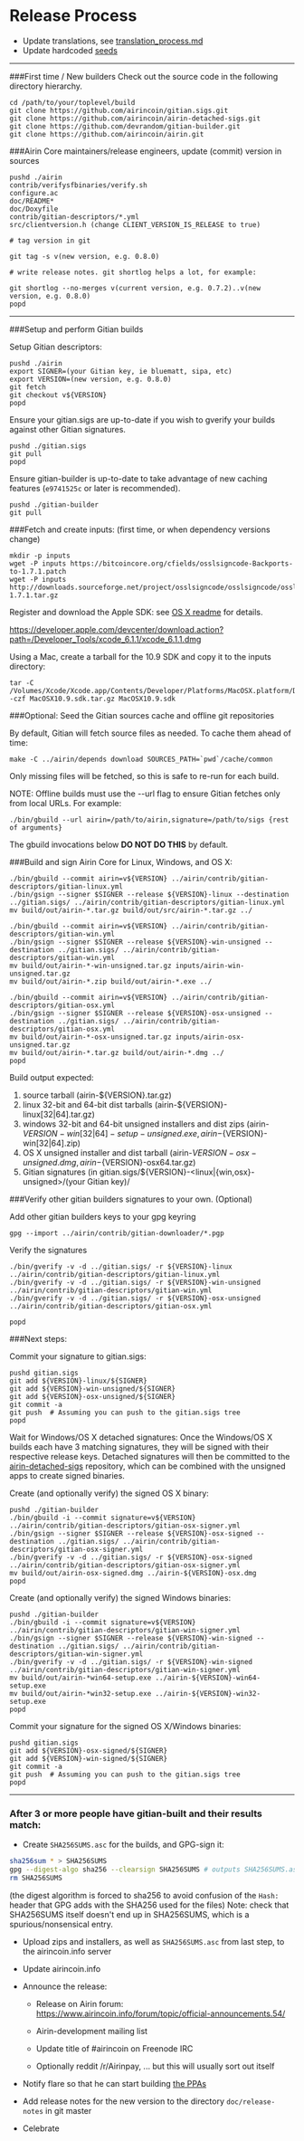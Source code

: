 Release Process
====================

* Update translations, see [translation_process.md](https://github.com/airincoin/airin/blob/master/doc/translation_process.md#syncing-with-transifex)
* Update hardcoded [seeds](/contrib/seeds)

* * *

###First time / New builders
Check out the source code in the following directory hierarchy.

	cd /path/to/your/toplevel/build
	git clone https://github.com/airincoin/gitian.sigs.git
	git clone https://github.com/airincoin/airin-detached-sigs.git
	git clone https://github.com/devrandom/gitian-builder.git
	git clone https://github.com/airincoin/airin.git

###Airin Core maintainers/release engineers, update (commit) version in sources

	pushd ./airin
	contrib/verifysfbinaries/verify.sh
	configure.ac
	doc/README*
	doc/Doxyfile
	contrib/gitian-descriptors/*.yml
	src/clientversion.h (change CLIENT_VERSION_IS_RELEASE to true)

	# tag version in git

	git tag -s v(new version, e.g. 0.8.0)

	# write release notes. git shortlog helps a lot, for example:

	git shortlog --no-merges v(current version, e.g. 0.7.2)..v(new version, e.g. 0.8.0)
	popd

* * *

###Setup and perform Gitian builds

 Setup Gitian descriptors:

	pushd ./airin
	export SIGNER=(your Gitian key, ie bluematt, sipa, etc)
	export VERSION=(new version, e.g. 0.8.0)
	git fetch
	git checkout v${VERSION}
	popd

  Ensure your gitian.sigs are up-to-date if you wish to gverify your builds against other Gitian signatures.

	pushd ./gitian.sigs
	git pull
	popd

  Ensure gitian-builder is up-to-date to take advantage of new caching features (`e9741525c` or later is recommended).

	pushd ./gitian-builder
	git pull

###Fetch and create inputs: (first time, or when dependency versions change)

	mkdir -p inputs
	wget -P inputs https://bitcoincore.org/cfields/osslsigncode-Backports-to-1.7.1.patch
	wget -P inputs http://downloads.sourceforge.net/project/osslsigncode/osslsigncode/osslsigncode-1.7.1.tar.gz

 Register and download the Apple SDK: see [OS X readme](README_osx.txt) for details.

 https://developer.apple.com/devcenter/download.action?path=/Developer_Tools/xcode_6.1.1/xcode_6.1.1.dmg

 Using a Mac, create a tarball for the 10.9 SDK and copy it to the inputs directory:

	tar -C /Volumes/Xcode/Xcode.app/Contents/Developer/Platforms/MacOSX.platform/Developer/SDKs/ -czf MacOSX10.9.sdk.tar.gz MacOSX10.9.sdk

###Optional: Seed the Gitian sources cache and offline git repositories

By default, Gitian will fetch source files as needed. To cache them ahead of time:

	make -C ../airin/depends download SOURCES_PATH=`pwd`/cache/common

Only missing files will be fetched, so this is safe to re-run for each build.

NOTE: Offline builds must use the --url flag to ensure Gitian fetches only from local URLs. For example:
```
./bin/gbuild --url airin=/path/to/airin,signature=/path/to/sigs {rest of arguments}
```
The gbuild invocations below <b>DO NOT DO THIS</b> by default.

###Build and sign Airin Core for Linux, Windows, and OS X:

	./bin/gbuild --commit airin=v${VERSION} ../airin/contrib/gitian-descriptors/gitian-linux.yml
	./bin/gsign --signer $SIGNER --release ${VERSION}-linux --destination ../gitian.sigs/ ../airin/contrib/gitian-descriptors/gitian-linux.yml
	mv build/out/airin-*.tar.gz build/out/src/airin-*.tar.gz ../

	./bin/gbuild --commit airin=v${VERSION} ../airin/contrib/gitian-descriptors/gitian-win.yml
	./bin/gsign --signer $SIGNER --release ${VERSION}-win-unsigned --destination ../gitian.sigs/ ../airin/contrib/gitian-descriptors/gitian-win.yml
	mv build/out/airin-*-win-unsigned.tar.gz inputs/airin-win-unsigned.tar.gz
	mv build/out/airin-*.zip build/out/airin-*.exe ../

	./bin/gbuild --commit airin=v${VERSION} ../airin/contrib/gitian-descriptors/gitian-osx.yml
	./bin/gsign --signer $SIGNER --release ${VERSION}-osx-unsigned --destination ../gitian.sigs/ ../airin/contrib/gitian-descriptors/gitian-osx.yml
	mv build/out/airin-*-osx-unsigned.tar.gz inputs/airin-osx-unsigned.tar.gz
	mv build/out/airin-*.tar.gz build/out/airin-*.dmg ../
	popd

  Build output expected:

  1. source tarball (airin-${VERSION}.tar.gz)
  2. linux 32-bit and 64-bit dist tarballs (airin-${VERSION}-linux[32|64].tar.gz)
  3. windows 32-bit and 64-bit unsigned installers and dist zips (airin-${VERSION}-win[32|64]-setup-unsigned.exe, airin-${VERSION}-win[32|64].zip)
  4. OS X unsigned installer and dist tarball (airin-${VERSION}-osx-unsigned.dmg, airin-${VERSION}-osx64.tar.gz)
  5. Gitian signatures (in gitian.sigs/${VERSION}-<linux|{win,osx}-unsigned>/(your Gitian key)/

###Verify other gitian builders signatures to your own. (Optional)

  Add other gitian builders keys to your gpg keyring

	gpg --import ../airin/contrib/gitian-downloader/*.pgp

  Verify the signatures

	./bin/gverify -v -d ../gitian.sigs/ -r ${VERSION}-linux ../airin/contrib/gitian-descriptors/gitian-linux.yml
	./bin/gverify -v -d ../gitian.sigs/ -r ${VERSION}-win-unsigned ../airin/contrib/gitian-descriptors/gitian-win.yml
	./bin/gverify -v -d ../gitian.sigs/ -r ${VERSION}-osx-unsigned ../airin/contrib/gitian-descriptors/gitian-osx.yml

	popd

###Next steps:

Commit your signature to gitian.sigs:

	pushd gitian.sigs
	git add ${VERSION}-linux/${SIGNER}
	git add ${VERSION}-win-unsigned/${SIGNER}
	git add ${VERSION}-osx-unsigned/${SIGNER}
	git commit -a
	git push  # Assuming you can push to the gitian.sigs tree
	popd

  Wait for Windows/OS X detached signatures:
	Once the Windows/OS X builds each have 3 matching signatures, they will be signed with their respective release keys.
	Detached signatures will then be committed to the [airin-detached-sigs](https://github.com/airincoin/airin-detached-sigs) repository, which can be combined with the unsigned apps to create signed binaries.

  Create (and optionally verify) the signed OS X binary:

	pushd ./gitian-builder
	./bin/gbuild -i --commit signature=v${VERSION} ../airin/contrib/gitian-descriptors/gitian-osx-signer.yml
	./bin/gsign --signer $SIGNER --release ${VERSION}-osx-signed --destination ../gitian.sigs/ ../airin/contrib/gitian-descriptors/gitian-osx-signer.yml
	./bin/gverify -v -d ../gitian.sigs/ -r ${VERSION}-osx-signed ../airin/contrib/gitian-descriptors/gitian-osx-signer.yml
	mv build/out/airin-osx-signed.dmg ../airin-${VERSION}-osx.dmg
	popd

  Create (and optionally verify) the signed Windows binaries:

	pushd ./gitian-builder
	./bin/gbuild -i --commit signature=v${VERSION} ../airin/contrib/gitian-descriptors/gitian-win-signer.yml
	./bin/gsign --signer $SIGNER --release ${VERSION}-win-signed --destination ../gitian.sigs/ ../airin/contrib/gitian-descriptors/gitian-win-signer.yml
	./bin/gverify -v -d ../gitian.sigs/ -r ${VERSION}-win-signed ../airin/contrib/gitian-descriptors/gitian-win-signer.yml
	mv build/out/airin-*win64-setup.exe ../airin-${VERSION}-win64-setup.exe
	mv build/out/airin-*win32-setup.exe ../airin-${VERSION}-win32-setup.exe
	popd

Commit your signature for the signed OS X/Windows binaries:

	pushd gitian.sigs
	git add ${VERSION}-osx-signed/${SIGNER}
	git add ${VERSION}-win-signed/${SIGNER}
	git commit -a
	git push  # Assuming you can push to the gitian.sigs tree
	popd

-------------------------------------------------------------------------

### After 3 or more people have gitian-built and their results match:

- Create `SHA256SUMS.asc` for the builds, and GPG-sign it:
```bash
sha256sum * > SHA256SUMS
gpg --digest-algo sha256 --clearsign SHA256SUMS # outputs SHA256SUMS.asc
rm SHA256SUMS
```
(the digest algorithm is forced to sha256 to avoid confusion of the `Hash:` header that GPG adds with the SHA256 used for the files)
Note: check that SHA256SUMS itself doesn't end up in SHA256SUMS, which is a spurious/nonsensical entry.

- Upload zips and installers, as well as `SHA256SUMS.asc` from last step, to the airincoin.info server

- Update airincoin.info

- Announce the release:

  - Release on Airin forum: https://www.airincoin.info/forum/topic/official-announcements.54/

  - Airin-development mailing list

  - Update title of #airincoin on Freenode IRC

  - Optionally reddit /r/Airinpay, ... but this will usually sort out itself

- Notify flare so that he can start building [the PPAs](https://launchpad.net/~airincoin.info/+archive/ubuntu/airin)

- Add release notes for the new version to the directory `doc/release-notes` in git master

- Celebrate
